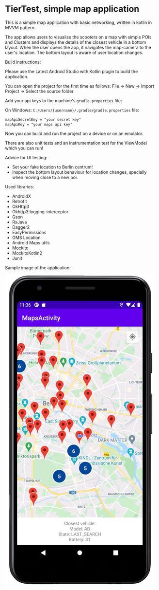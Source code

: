 # TierTest, simple map application

This is a simple map application with basic networking, written in kotlin in MVVM pattern.
 
The app allows users to visualise the scooters on a map with simple POIs and Clusters and displays the details of the closest vehicle in a bottom layout. When the user opens the app, it navigates the map-camera to the user's location. The bottom layout is aware of user location changes. 

Build instructions:

Please use the Latest Android Studio with Kotlin plugin to build the application.

You can open the project for the first time as follows:
File -> New -> Import Project -> Select the source folder

Add your api keys to the machine's `gradle.properties` file:

On Windows: `C:/Users/{username}/.gradle/gradle.properties` file:

```
mapApiSecretKey = "your secret key"
mapApiKey = "your maps api key"
```

Now you can build and run the project on a device or on an emulator.

There are also unit tests and an instrumentation test for the ViewModel which you can run!

Advice for UI testing:
- Set your fake location to Berlin centrum!
- Inspect the bottom layout behaviour for location changes, specially when moving close to a new poi.

Used libraries: 
- AndroidX
- Retrofit
- OkHttp3
- Okhttp3:logging-interceptor
- Gson
- RxJava
- Dagger2
- EasyPermissions
- GMS Location
- Android Maps utils
- Mockito
- MockitoKotlin2
- Junit

Sample image of the application: 

![sample image](images/sample.PNG)
